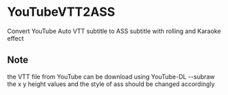 # YouTubeVTT2ASS
Convert YouTube Auto VTT subtitle to ASS subtitle with rolling and Karaoke effect

## Note
the VTT file from YouTube can be download using YouTube-DL --subraw<br />
the x y height values and the style of ass should be changed accordingly
